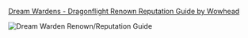 
[Dream Wardens - Dragonflight Renown Reputation Guide by Wowhead](https://www.wowhead.com/ptr-2/guide/reputation/dream-wardens-renown-rewards)



![Dream Warden Renown/Reputation Guide](https://www.youtube.com/watch?v=UwrUFAmCc_I)



